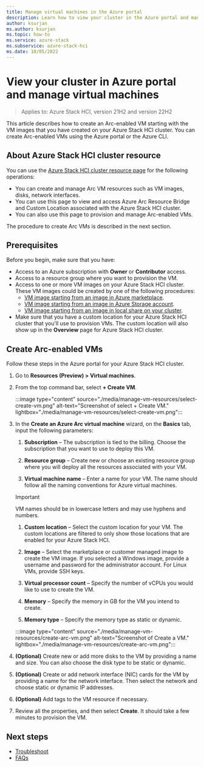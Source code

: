 ```yaml
---
title: Manage virtual machines in the Azure portal
description: Learn how to view your cluster in the Azure portal and manage virtual machines.
author: ksurjan
ms.author: ksurjan
ms.topic: how-to
ms.service: azure-stack
ms.subservice: azure-stack-hci
ms.date: 10/05/2022
---
```


# View your cluster in Azure portal and manage virtual machines

> Applies to: Azure Stack HCI, version 21H2 and version 22H2

This article describes how to create an Arc-enabled VM starting with the VM images that you have created on your Azure Stack HCI cluster. You can create Arc-enabled VMs using the Azure portal or the Azure CLI.


## About Azure Stack HCI cluster resource

You can use the [Azure Stack HCI cluster resource page](https://portal.azure.com/#blade/HubsExtension/BrowseResource/resourceType/Microsoft.AzureStackHCI%2Fclusters) for the following operations:

- You can create and manage Arc VM resources such as VM images, disks, network interfaces.
- You can use this page to view and access Azure Arc Resource Bridge and Custom Location associated with the Azure Stack HCI cluster.
- You can also use this page to provision and manage Arc-enabled VMs.

The procedure to create Arc VMs is described in the next section.

## Prerequisites

Before you begin, make sure that you have:

- Access to an Azure subscription with **Owner** or **Contributor** access.
- Access to a resource group where you want to provision the VM.
- Access to one or more VM images on your Azure Stack HCI cluster. These VM images could be created by one of the following procedures:
    - [VM image starting from an image in Azure marketplace](./virtual-machine-image-azure-marketplace.md).
    - [VM image starting from an image in Azure Storage account](./virtual-machine-image-storage-account.md).
    - [VM image starting from an image in local share on your cluster](./virtual-machine-image-local-share.md).
- Make sure that you have a custom location for your Azure Stack HCI cluster that you'll use to provision VMs. The custom location will also show up in the **Overview** page for Azure Stack HCI cluster.

## Create Arc-enabled VMs

Follow these steps in the Azure portal for your Azure Stack HCI cluster.

1. Go to **Resources (Preview) > Virtual machines**.
1. From the top command bar, select **+ Create VM**.

   :::image type="content" source="./media/manage-vm-resources/select-create-vm.png" alt-text="Screenshot of select + Create VM." lightbox="./media/manage-vm-resources/select-create-vm.png":::

1. In the **Create an Azure Arc virtual machine** wizard, on the **Basics** tab, input the following parameters:

    1. **Subscription** – The subscription is tied to the billing. Choose the subscription that you want to use to deploy this VM.

    1. **Resource group** – Create new or choose an existing resource group where you will deploy all the resources associated with your VM.

    1. **Virtual machine name** – Enter a name for your VM. The name should follow all the naming conventions for Azure virtual machines.  
    
      > [!IMPORTANT]
      > VM names should be in lowercase letters and may use hyphens and numbers.

    1. **Custom location** – Select the custom location for your VM. The custom locations are filtered to only show those locations that are enabled for your Azure Stack HCI.

    1. **Image** – Select the marketplace or customer managed image to create the VM image. If you selected a Windows image, provide a username and password for the administrator account. For Linux VMs, provide SSH keys.

    1. **Virtual processor count** – Specify the number of vCPUs you would like to use to create the VM.

    1. **Memory** – Specify the memory in GB for the VM you intend to create.

    1. **Memory type** – Specify the memory type as static or dynamic.

   :::image type="content" source="./media/manage-vm-resources/create-arc-vm.png" alt-text="Screenshot of Create a VM." lightbox="./media/manage-vm-resources/create-arc-vm.png":::

1. **(Optional)** Create new or add more disks to the VM by providing a name and size. You can also choose the disk type to be static or dynamic.

1. **(Optional)** Create or add network interface (NIC) cards for the VM by providing a name for the network interface. Then select the network and choose static or dynamic IP addresses.

1. **(Optional)** Add tags to the VM resource if necessary.

1. Review all the properties, and then select **Create**. It should take a few minutes to provision the VM.

## Next steps

- [Troubleshoot](troubleshoot-arc-enabled-vms.md)
- [FAQs](faqs-arc-enabled-vms.md)
